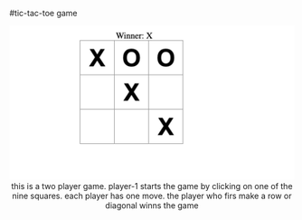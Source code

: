 #tic-tac-toe game

<p align='center'>
<img src='./src/assets/Screenshot 2016-09-20 at 11.07.03 in the morning.png'>
this is a two player game.
player-1 starts the game by clicking on one of the nine squares.
each player has one move.
the player who firs make a row or diagonal winns the game
